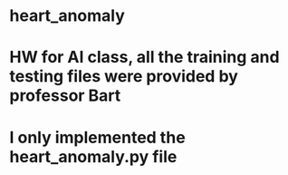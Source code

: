 # heart_anomaly
# HW for AI class, all the training and testing files were provided by professor Bart
# I only implemented the heart_anomaly.py file
